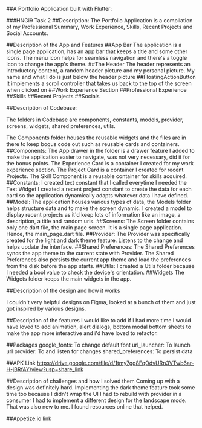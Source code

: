 ##A Portfolio Application built with Flutter:

###HNGi9 Task 2
##Description:
The Portfolio Application is a compilation of my Professional Summary, Work Experience, Skills, Recent Projects and Social Accounts.

##Description of the App and Features
##App Bar
The application is a single page application, has an app bar that keeps a title and some other icons.
The menu icon helps for seamless navigation and there's a toggle icon to change the app's theme.
##The Header
The header represents an introductory content, a random header picture and my personal picture.
My name and what I do is just below the header picture
##FloatingActionButton
It implements a scroll controller that takes us back to the top of the screen when clicked on
##Work Experience Section
##Professional Experience
##Skills
##Recent Projects
##Socials



##Description of Codebase:

The folders in Codebase are components, constants, models, provider, screens, widgets, shared preferences, utils.

The Components folder houses the reusable widgets and the files are in there to keep bogus code out such as reusable cards and containers.
##Components: 
The App drawer in the folder is a drawer feature I added to make the application easier to navigate, was not very necessary, did it for the bonus points.
The Experience Card is a container I created for my work experience section.
The Project Card is a container I created for recent Projects.
The Skill Component is a reusable container for skills acquired.
##Constants:
I created text constant that I called everytime I needed the Text Widget
I created a recent project constant to create the data for each card so the application dynamically adapts whatever data I have defined.
##Model:
The application houses various types of data, the Models folder helps structure data and to make the screen dynamic.
I created a model to display recent projects as it'd keep lots of information like an image, a description, a title and random urls.
##Screens:
The Screen folder contains only one dart file, the main page screen. It is a single page application. Hence, the main_page.dart file.
##Provider:
The Provider was specifically created for the light and dark theme feature. Listens to the change and helps update the interface.
##Shared Preferences:
The Shared Preferences syncs the app theme to the current state with Provider.
The Shared Preferences also persists the current app theme and load the preferences from the disk before the app starts.
##Utils:
I created a Utils folder because I needed a bool value to check the device's orientation.
##Widgets
The Widgets folder keeps the main widgets in the app.

##Description of the design and how it works

I couldn't very helpful designs on Figma, looked at a bunch of them and just got inspired by various designs.

##Description of the features I would like to add if I had more time
I would have loved to add animation, alert dialogs, bottom modal bottom sheets to make the app more interactive and i'd have loved to refactor.

##Packages
google_fonts: To change default font
url_launcher: To launch url
provider: To and listen for changes
shared_preferences: To persist data

##APK Link
https://drive.google.com/file/d/1tmy7gg8FqOdvURn3VTwb6ar-H-jBRfAY/view?usp=share_link

##Description of challenges and how I solved them
Coming up with a design was definitely hard. Implementing the dark theme feature took some time too because I didn't wrap the UI I had to rebuild with provider in a consumer
I had to implement a different design for the landscape mode. That was also new to me. I found resources online that helped.


##Appetize.io link

